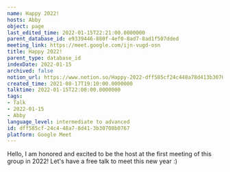 ```yaml
---
name: Happy 2022!
hosts: Abby
object: page
last_edited_time: 2022-01-15T22:21:00.0000000
parent_database_id: e9339446-880f-4ef0-8ad7-8ad1f507dded
meeting_link: https://meet.google.com/ijn-vugd-osn
title: Happy 2022!
parent_type: database_id
indexDate: 2022-01-15
archived: false
notion_url: https://www.notion.so/Happy-2022-dff585cf24c448a78d413b30708b0767
created_time: 2021-08-17T19:10:00.0000000
talktime: 2022-01-15T22:00:00.0000000
tags:
- Talk
- 2022-01-15
- Abby
language_level: intermediate to advanced
id: dff585cf-24c4-48a7-8d41-3b30708b0767
platform: Google Meet
---
```


Hello, I am honored and excited to be the host at the first meeting of this group in 2022! Let's have a free talk to meet this new year :)





